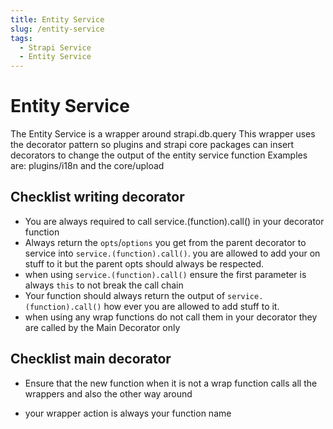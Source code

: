 ```yaml
---
title: Entity Service
slug: /entity-service
tags:
  - Strapi Service
  - Entity Service
---
```


# Entity Service
The Entity Service is a wrapper around strapi.db.query
This wrapper uses the decorator pattern so plugins and strapi core packages can insert decorators to change the output of the entity service function
Examples are: plugins/i18n and the core/upload

## Checklist writing decorator
- You are always required to call service.(function).call() in your decorator function
- Always return the `opts`/`options` you get from the parent decorator to service into `service.(function).call()`. you are allowed to add your on stuff to it but the parent opts should always be respected.
- when using `service.(function).call()` ensure the first parameter is always `this` to not break the call chain
- Your function should always return the output of `service.(function).call()` how ever you are allowed to add stuff to it.
- when using any wrap functions do not call them in your decorator they are called by the Main Decorator only

## Checklist main decorator
- Ensure that the new function when it is not a wrap function calls all the wrappers and also the other way around

- your wrapper action is always your function name